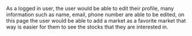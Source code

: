 As a logged in user, the user would be able to edit their profile, many information such as name, email, phone number are able to be edited, on this page the user would be able to add a market as a favorite market that way is easier for them to see the stocks that they are interested in.
